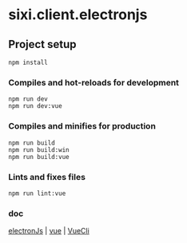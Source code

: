 # sixi.client.electronjs

## Project setup
```
npm install
```

### Compiles and hot-reloads for development
```
npm run dev
npm run dev:vue
```

### Compiles and minifies for production
```
npm run build
npm run build:win
npm run build:vue
```


### Lints and fixes files
```
npm run lint:vue
```

### doc
[electronJs](https://electronjs.org)
|
[vue](https://vuejs.org)
|
[VueCli](https://cli.vuejs.org/)

